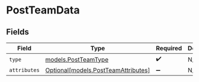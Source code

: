 # PostTeamData


## Fields

| Field                                                                  | Type                                                                   | Required                                                               | Description                                                            |
| ---------------------------------------------------------------------- | ---------------------------------------------------------------------- | ---------------------------------------------------------------------- | ---------------------------------------------------------------------- |
| `type`                                                                 | [models.PostTeamType](../models/postteamtype.md)                       | :heavy_check_mark:                                                     | N/A                                                                    |
| `attributes`                                                           | [Optional[models.PostTeamAttributes]](../models/postteamattributes.md) | :heavy_minus_sign:                                                     | N/A                                                                    |